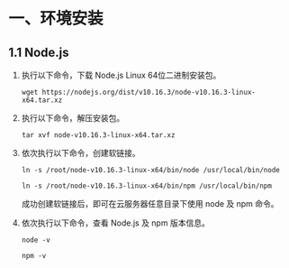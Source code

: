 # 一、环境安装

## 1.1 Node.js

1. 执行以下命令，下载 Node.js Linux 64位二进制安装包。

    ```
    wget https://nodejs.org/dist/v10.16.3/node-v10.16.3-linux-x64.tar.xz
    ```

2. 执行以下命令，解压安装包。

    ```
    tar xvf node-v10.16.3-linux-x64.tar.xz
    ```

3. 依次执行以下命令，创建软链接。

    ```
    ln -s /root/node-v10.16.3-linux-x64/bin/node /usr/local/bin/node
    ```

    ```
    ln -s /root/node-v10.16.3-linux-x64/bin/npm /usr/local/bin/npm
    ```

    成功创建软链接后，即可在云服务器任意目录下使用 node 及 npm 命令。

4. 依次执行以下命令，查看 Node.js 及 npm 版本信息。

    ```
    node -v
    ```

    ```
    npm -v
    ```

